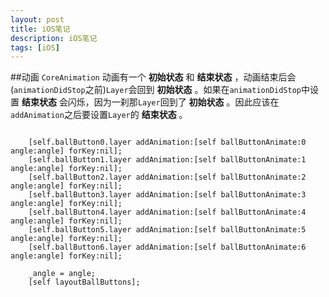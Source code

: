 ```yaml
---
layout: post
title: iOS笔记
description: iOS笔记
tags: [iOS]
---
```

##动画
``CoreAnimation`` 动画有一个 **初始状态** 和 **结束状态** ，动画结束后会(``animationDidStop``之前)``Layer``会回到 **初始状态** 。如果在``animationDidStop``中设置 **结束状态** 会闪烁，因为一刹那``Layer``回到了 **初始状态** 。因此应该在``addAnimation``之后要设置``Layer``的 **结束状态** 。

```objc

    [self.ballButton0.layer addAnimation:[self ballButtonAnimate:0 angle:angle] forKey:nil];
    [self.ballButton1.layer addAnimation:[self ballButtonAnimate:1 angle:angle] forKey:nil];
    [self.ballButton2.layer addAnimation:[self ballButtonAnimate:2 angle:angle] forKey:nil];
    [self.ballButton3.layer addAnimation:[self ballButtonAnimate:3 angle:angle] forKey:nil];
    [self.ballButton4.layer addAnimation:[self ballButtonAnimate:4 angle:angle] forKey:nil];
    [self.ballButton5.layer addAnimation:[self ballButtonAnimate:5 angle:angle] forKey:nil];
    [self.ballButton6.layer addAnimation:[self ballButtonAnimate:6 angle:angle] forKey:nil];
  
    _angle = angle;
    [self layoutBallButtons];
```
